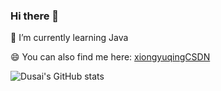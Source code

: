 ### Hi there 👋

<!--
**YuqingXiong/YuqingXiong** is a ✨ _special_ ✨ repository because its `README.md` (this file) appears on your GitHub profile.

Here are some ideas to get you started:

- 🔭 I’m currently working on ...
- 🌱 I’m currently learning ...
- 👯 I’m looking to collaborate on ...
- 🤔 I’m looking for help with ...
- 💬 Ask me about ...
- 📫 How to reach me: ...
- 😄 Pronouns: ...
- ⚡ Fun fact: ...
-->
🌱 I’m currently learning Java

😄 You can also find me here: [xiongyuqingCSDN](https://blog.csdn.net/qq_45364953)

![Dusai's GitHub stats](https://github-readme-stats.vercel.app/api?username=YuqingXiong&show_icons=true&theme=tokyonight)
